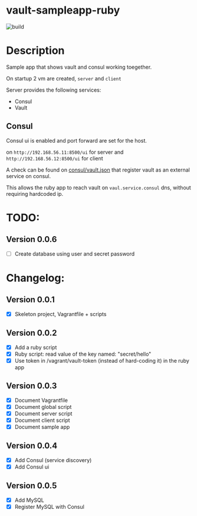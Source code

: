 # vault-sampleapp-ruby

![build](http://nuc.kikitux.net:8081/app/rest/builds/buildType:(id:VaultSampleappRuby_Build)/statusIcon)

# Description

Sample app that shows vault and consul working toegether.

On startup 2 vm are created, `server` and `client`

Server provides the following services:
- Consul
- Vault

## Consul
Consul ui is enabled and port forward are set for the host.

on `http://192.168.56.11:8500/ui` for server and `http://192.168.56.12:8500/ui` for client

A check can be found on [consul/vault.json](consul/vault.json) that register vault as an external service on consul.

This allows the ruby app to reach vault on `vaul.service.consul` dns, without requiring hardcoded ip.


# TODO:



## Version 0.0.6
- [ ] Create database using user and secret password

# Changelog:

## Version 0.0.1
- [x] Skeleton project, Vagrantfile + scripts

## Version 0.0.2
- [x] Add a ruby script
- [x] Ruby script: read value of the key named: "secret/hello"
- [x] Use token in /vagrant/vault-token (instead of hard-coding it) in the ruby app

## Version 0.0.3
- [x] Document Vagrantfile
- [x] Document global script
- [x] Document server script
- [x] Document client script
- [x] Document sample app

## Version 0.0.4
- [x] Add Consul (service discovery)
- [x] Add Consul ui

## Version 0.0.5
- [x] Add MySQL 
- [x] Register MySQL with Consul
